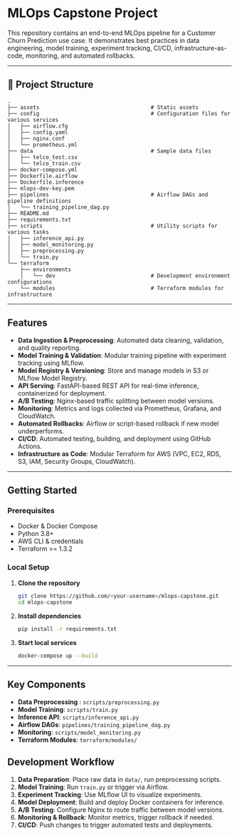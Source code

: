 # MLOps Capstone Project

This repository contains an end-to-end MLOps pipeline for a Customer Churn Prediction use case. It demonstrates best practices in data engineering, model training, experiment tracking, CI/CD, infrastructure-as-code, monitoring, and automated rollbacks.

---

## 🚀 Project Structure

```plaintext
.
├── assets                                   # Static assets
├── config                                   # Configuration files for various services
│   ├── airflow.cfg
│   ├── config.yaml
│   ├── nginx.conf
│   └── prometheus.yml
├── data                                     # Sample data files
│   ├── telco_test.csv
│   └── telco_train.csv
├── docker-compose.yml
├── Dockerfile.airflow
├── Dockerfile.inference
├── mlops-dev-key.pem
├── pipelines                                # Airflow DAGs and pipeline definitions
│   └── training_pipeline_dag.py
├── README.md
├── requirements.txt
├── scripts                                  # Utility scripts for various tasks
│   ├── inference_api.py
│   ├── model_monitoring.py
│   ├── preprocessing.py
│   └── train.py
└── terraform
    ├── environments
    │   └── dev                              # Development environment configurations
    └── modules                              # Terraform modules for infrastructure
```


---

## Features

- **Data Ingestion & Preprocessing**: Automated data cleaning, validation, and quality reporting.
- **Model Training & Validation**: Modular training pipeline with experiment tracking using MLflow.
- **Model Registry & Versioning**: Store and manage models in S3 or MLflow Model Registry.
- **API Serving**: FastAPI-based REST API for real-time inference, containerized for deployment.
- **A/B Testing**: Nginx-based traffic splitting between model versions.
- **Monitoring**: Metrics and logs collected via Prometheus, Grafana, and CloudWatch.
- **Automated Rollbacks**: Airflow or script-based rollback if new model underperforms.
- **CI/CD**: Automated testing, building, and deployment using GitHub Actions.
- **Infrastructure as Code**: Modular Terraform for AWS (VPC, EC2, RDS, S3, IAM, Security Groups, CloudWatch).

---

## Getting Started

### Prerequisites

- Docker & Docker Compose
- Python 3.8+
- AWS CLI & credentials
- Terraform >= 1.3.2

### Local Setup

1. **Clone the repository**
   ```sh
   git clone https://github.com/<your-username>/mlops-capstone.git
   cd mlops-capstone
   ```

2. **Install dependencies**
   ```sh
   pip install -r requirements.txt
   ```

3. **Start local services**
   ```sh
   docker-compose up --build
   ```

---

## Key Components

- **Data Preprocessing** : `scripts/preprocessing.py`
- **Model Training**: `scripts/train.py`
- **Inference API**: `scripts/inference_api.py`
- **Airflow DAGs**: `pipelines/training_pipeline_dag.py`
- **Monitoring**: `scripts/model_monitoring.py`
- **Terraform Modules**: `terraform/modules/`

## Development Workflow

1. **Data Preparation**: Place raw data in `data/`, run preprocessing scripts.
2. **Model Training**: Run `train.py` or trigger via Airflow.
3. **Experiment Tracking**: Use MLflow UI to visualize experiments.
4. **Model Deployment**: Build and deploy Docker containers for inference.
5. **A/B Testing**: Configure Nginx to route traffic between model versions.
6. **Monitoring & Rollback**: Monitor metrics, trigger rollback if needed.
7. **CI/CD**: Push changes to trigger automated tests and deployments.
